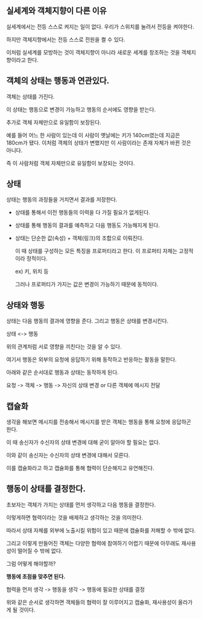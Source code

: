 ## 실세계와 객체지향이 다른 이유

실세계에서는 전등 스스로 켜지는 일이 없다. 우리가 스위치를 눌려서 전등을 켜야한다.

하지만 객체지향에서는 전등 스스로 전원을 켤 수 있다.

이처럼 실세계를 모방하는 것이 객체지향이 아니라 새로운 세계를 창조하는 것을 객체지향이라고 한다.

## 객체의 상태는 행동과 연관있다.

객체는 상태를 가진다.

이 상태는 행동으로 변경이 가능하고 행동의 순서에도 영향을 받는다.

추가로 객체 자체만으로 유일함이 보장된다.

예를 들어 어느 한 사람이 있는데 이 사람이 옛날에는 키가 140cm였는데 지금은 180cm가 됐다. 이처럼 객체의 상태가 변했지만 이 사람이라는 존재 자체가 바뀐 것은 아니다.

즉 이 사람처럼 객체 자체만으로 유일함이 보장되는 것이다.

## 상태

상태는 행동의 과정들을 거치면서 결과를 저장한다.

- 상태를 통해서 이전 행동들의 이력을 다 가질 필요가 없게된다.

- 상태를 통해 행동의 결과를 예측하고 다음 행동도 가능해지게 된다.

- 상태는 단순한 값(속성) + 객체(링크)의 조합으로 이뤄진다.

  이 때 상태를 구성하는 모든 특징을 프로퍼티라고 한다. 이 프로퍼티 자체는 고정적이라 정적이다.

  ex) 키, 위치 등

  그러나 프로퍼티가 가지는 값은 변경이 가능하기 때문에 동적이다.

## 상태와 행동

상태는 다음 행동의 결과에 영향을 준다. 그리고 행동은 상태를 변경시킨다.

상태 <-> 행동

위의 관계처럼 서로 영향을 끼친다는 것을 알 수 있다.

여기서 행동은 외부의 요청에 응답하기 위해 동작하고 반응하는 활동을 말한다.

아래와 같은 순서대로 행동과 상태는 동작하게 된다.

요청 -> 객체 -> 행동 -> 자신의 상태 변경 or 다른 객체에 메시지 전달

## 캡슐화

생각을 해보면 메시지를 전송해서 메시지를 받은 객체는 행동을 통해 요청에 응답하곤 한다.

이 때 송신자가 수신자의 상태 변경에 대해 굳이 알아야 할 필요는 없다.

이와 같이 송신자는 수신자의 상태 변경에 대해서 모른다.

이를 캡슐화라고 하고 캡슐화를 통해 협력이 단순해지고 유연해진다.

## 행동이 상태를 결정한다.

초보자는 객체가 가지는 상태를 먼저 생각하고 다음 행동을 결정한다.

이렇게하면 협력이라는 것을 배제하고 생각하는 것을 의미한다.

따라서 상태 자체를 외부에 노출시킬 위험이 있고 때문에 캡슐화를 저해할 수 밖에 없다.

그리고 이렇게 만들어진 객체는 다양한 협력에 참여하기 어렵기 때문에 아무래도 재사용성이 떨어질 수 밖에 없다.

그럼 어떻게 해야할까?

**행동에 초점을 맞추면 된다.**

협력을 먼저 생각 -> 행동을 생각 -> 행동에 필요한 상태를 결정

위와 같은 순서로 생각하면 객체들의 협력이 잘 이루어지고 캡슐화, 재사용성이 올라가게 될 것이다.
